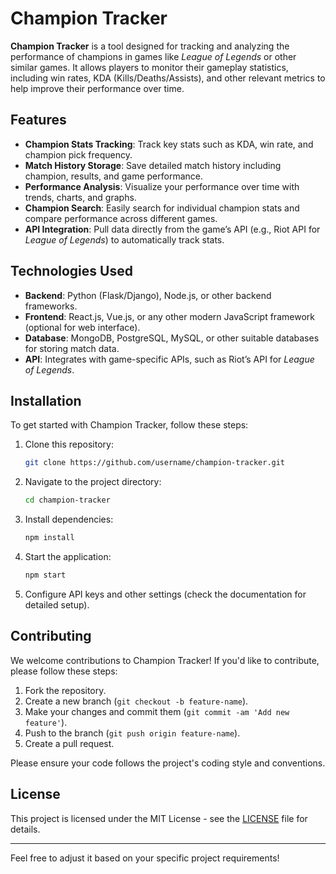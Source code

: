 # Champion Tracker

**Champion Tracker** is a tool designed for tracking and analyzing the performance of champions in games like *League of Legends* or other similar games. It allows players to monitor their gameplay statistics, including win rates, KDA (Kills/Deaths/Assists), and other relevant metrics to help improve their performance over time.

## Features

* **Champion Stats Tracking**: Track key stats such as KDA, win rate, and champion pick frequency.
* **Match History Storage**: Save detailed match history including champion, results, and game performance.
* **Performance Analysis**: Visualize your performance over time with trends, charts, and graphs.
* **Champion Search**: Easily search for individual champion stats and compare performance across different games.
* **API Integration**: Pull data directly from the game’s API (e.g., Riot API for *League of Legends*) to automatically track stats.

## Technologies Used

* **Backend**: Python (Flask/Django), Node.js, or other backend frameworks.
* **Frontend**: React.js, Vue.js, or any other modern JavaScript framework (optional for web interface).
* **Database**: MongoDB, PostgreSQL, MySQL, or other suitable databases for storing match data.
* **API**: Integrates with game-specific APIs, such as Riot’s API for *League of Legends*.

## Installation

To get started with Champion Tracker, follow these steps:

1. Clone this repository:

   ```bash
   git clone https://github.com/username/champion-tracker.git
   ```

2. Navigate to the project directory:

   ```bash
   cd champion-tracker
   ```

3. Install dependencies:

   ```bash
   npm install
   ```

4. Start the application:

   ```bash
   npm start
   ```

5. Configure API keys and other settings (check the documentation for detailed setup).

## Contributing

We welcome contributions to Champion Tracker! If you'd like to contribute, please follow these steps:

1. Fork the repository.
2. Create a new branch (`git checkout -b feature-name`).
3. Make your changes and commit them (`git commit -am 'Add new feature'`).
4. Push to the branch (`git push origin feature-name`).
5. Create a pull request.

Please ensure your code follows the project's coding style and conventions.

## License

This project is licensed under the MIT License - see the [LICENSE](LICENSE) file for details.

---

Feel free to adjust it based on your specific project requirements!
